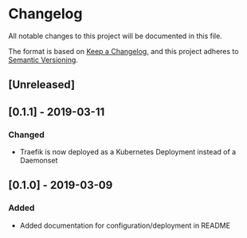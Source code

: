 # Changelog

All notable changes to this project will be documented in this file.

The format is based on [Keep a Changelog](https://keepachangelog.com/en/1.0.0/),
and this project adheres to [Semantic Versioning](https://semver.org/spec/v2.0.0.html).

## [Unreleased]

## [0.1.1] - 2019-03-11

### Changed

* Traefik is now deployed as a Kubernetes Deployment instead of a Daemonset

## [0.1.0] - 2019-03-09

### Added

* Added documentation for configuration/deployment in README
